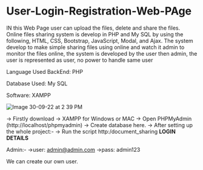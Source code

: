 # User-Login-Registration-Web-PAge

IN this Web Page user can upload the files, delete and share the files. 
Online files sharing system is develop in PHP and My SQL by using the following, HTML, CSS, Bootstrap, JavaScript, Modal, and Ajax. The system develop to make simple sharing files using online and watch it admin to monitor the files online, the system is developed by the user then admin, the user is represented as user, no power to handle same user

Language Used BackEnd:      PHP

Database Used:      My SQL

Software:           XAMPP

![Image 30-09-22 at 2 39 PM](https://user-images.githubusercontent.com/66518337/193235938-32f8645f-afab-409f-b0a9-fe6e4a52c61b.jpg)

-> Firstly download
-> XAMPP for Windows or MAC
-> Open PHPMyAdmin (http://localhost/phpmyadmin)
-> Create database here.
-> After setting up the whole project:-
-> Run the script http:/document_sharing
**LOGIN DETAILS** 

Admin:-
->user: admin@admin.com
->pass: admin123

We can create our own user.

